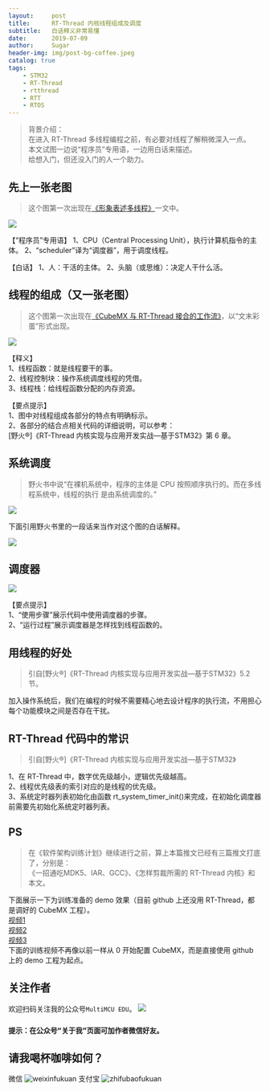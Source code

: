```yaml
---
layout:     post
title:      RT-Thread 内核线程组成及调度
subtitle:   白话释义非常易懂
date:       2019-07-09
author:     Sugar
header-img: img/post-bg-coffee.jpeg
catalog: true
tags:
    - STM32
    - RT-Thread
    - rtthread
    - RTT
    - RTOS
---
```


> 背景介绍：<br>
> 在进入 RT-Thread 多线程编程之前，有必要对线程了解稍微深入一点。<br>
> 本文试图一边说“程序员”专用语，一边用白话来描述。<br>
> 给想入门，但还没入门的人一个助力。

先上一张老图
---
> 这个图第一次出现在[《形象表述多线程》](https://suweipeng.github.io/2019/07/05/%E5%BD%A2%E8%B1%A1%E8%A1%A8%E8%BF%B0%E5%A4%9A%E7%BA%BF%E7%A8%8B/)一文中。

![](https://github.com/SuWeipeng/img/raw/master/12_RT-Thread/05_%E7%BA%BF%E7%A8%8B%E8%B0%83%E5%BA%A6%E7%90%86%E8%A7%A3-03.png)

【“程序员”专用语】
1、CPU（Central Processing Unit），执行计算机指令的主体。
2、“scheduler”译为“调度器”，用于调度线程。

【白话】
1、人：干活的主体。
2、头脑（或思维）：决定人干什么活。

线程的组成（又一张老图）
---
> 这个图第一次出现在[《CubeMX 与 RT-Thread 接合的工作流》](https://suweipeng.github.io/2019/06/27/CubeMX%E7%BB%93%E5%90%88RTT%E5%B7%A5%E4%BD%9C%E6%B5%81/)，以“文末彩蛋”形式出现。

![](https://github.com/SuWeipeng/img/raw/master/12_RT-Thread/02_%E7%BA%BF%E7%A8%8B%E7%BB%84%E6%88%90.png)

【释义】<br>
1、线程函数：就是线程要干的事。<br>
2、线程控制块：操作系统调度线程的凭借。<br>
3、线程栈：给线程函数分配的内存资源。

【要点提示】<br>
1、图中对线程组成各部分的特点有明确标示。<br>
2、各部分的结合点相关代码的详细说明，可以参考：<br>
[野火®]《RT-Thread 内核实现与应用开发实战—基于STM32》第 6 章。

系统调度
---
> 野火书中说“在裸机系统中，程序的主体是 CPU 按照顺序执行的。而在多线程系统中，线程的执行
是由系统调度的。”

![](https://github.com/SuWeipeng/img/raw/master/12_RT-Thread/03_%E7%B3%BB%E7%BB%9F%E8%B0%83%E5%BA%A6.png)

下面引用野火书里的一段话来当作对这个图的白话解释。

![](https://github.com/SuWeipeng/img/raw/master/12_RT-Thread/scheduler_1.jpg)

调度器
---

![](https://github.com/SuWeipeng/img/raw/master/12_RT-Thread/04_%E8%B0%83%E5%BA%A6%E5%99%A8.png)

【要点提示】<br>
1、“使用步骤”展示代码中使用调度器的步骤。<br>
2、“运行过程”展示调度器是怎样找到线程函数的。

用线程的好处
---
> 引自[野火®]《RT-Thread 内核实现与应用开发实战—基于STM32》5.2节。

加入操作系统后，我们在编程的时候不需要精心地去设计程序的执行流，不用担心每个功能模块之间是否存在干扰。

RT-Thread 代码中的常识
---
> 引自[野火®]《RT-Thread 内核实现与应用开发实战—基于STM32》

1、在 RT-Thread 中，数字优先级越小，逻辑优先级越高。<br>
2、线程优先级表的索引对应的是线程的优先级。<br>
3、系统定时器列表初始化由函数 rt_system_timer_init()来完成，在初始化调度器前需要先初始化系统定时器列表。

PS
---
> 在《软件架构训练计划》继续进行之前，算上本篇推文已经有三篇推文打底了，分别是：<br>
> 《一招通吃MDK5、IAR、GCC》、《怎样剪裁所需的 RT-Thread 内核》和本文。

下面展示一下为训练准备的 demo 效果（目前 github 上还没用 RT-Thread，都是调好的 CubeMX 工程）。<br>
[视频1](https://www.bilibili.com/video/av58264035/)<br>
[视频2](https://www.bilibili.com/video/av58269686/)<br>
[视频3](https://www.bilibili.com/video/av58273298/)<br>
下面的训练视频不再像以前一样从 0 开始配置 CubeMX，而是直接使用 github 上的 demo 工程为起点。

关注作者
---
欢迎扫码关注我的公众号`MultiMCU EDU`。
![](https://github.com/SuWeipeng/img/raw/master/gongzonghao.jpg)
### `提示：在公众号“关于我”页面可加作者微信好友。`

请我喝杯咖啡如何？
---
微信
![weixinfukuan](https://github.com/SuWeipeng/img/raw/master/weixinfukuan.jpg)
支付宝
![zhifubaofukuan](https://github.com/SuWeipeng/img/raw/master/zhifubaofukuan.jpg)